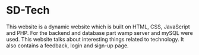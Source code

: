 # SD-Tech
This website is a dynamic website which is built on HTML, CSS, JavaScript and PHP. For the backend and database part wamp server and mySQL were used. This website talks about interesting things related to technology. It also contains a feedback, login and sign-up page.
